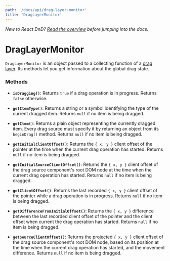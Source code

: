 ```yaml
---
path: '/docs/api/drag-layer-monitor'
title: 'DragLayerMonitor'
---
```


_New to React DnD? [Read the overview](/docs/overview) before jumping into the docs._

# DragLayerMonitor

`DragLayerMonitor` is an object passed to a collecting function of a [drag layer](/docs/api/use-drag-layer). Its methods let you get information about the global drag state.

### Methods

- **`isDragging()`**: Returns `true` if a drag operation is in progress. Returns `false` otherwise.

- **`getItemType()`**: Returns a string or a symbol identifying the type of the current dragged item. Returns `null` if no item is being dragged.

- **`getItem()`**: Returns a plain object representing the currently dragged item. Every drag source must specify it by returning an object from its `beginDrag()` method. Returns `null` if no item is being dragged.

- **`getInitialClientOffset()`**: Returns the `{ x, y }` client offset of the pointer at the time when the current drag operation has started. Returns `null` if no item is being dragged.

- **`getInitialSourceClientOffset()`**: Returns the `{ x, y }` client offset of the drag source component's root DOM node at the time when the current drag operation has started. Returns `null` if no item is being dragged.

- **`getClientOffset()`**: Returns the last recorded `{ x, y }` client offset of the pointer while a drag operation is in progress. Returns `null` if no item is being dragged.

- **`getDifferenceFromInitialOffset()`**: Returns the `{ x, y }` difference between the last recorded client offset of the pointer and the client offset when current the drag operation has started. Returns `null` if no item is being dragged.

- **`getSourceClientOffset()`**: Returns the projected `{ x, y }` client offset of the drag source component's root DOM node, based on its position at the time when the current drag operation has started, and the movement difference. Returns `null` if no item is being dragged.
